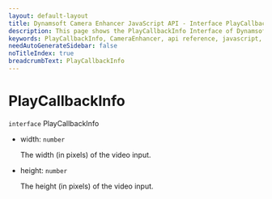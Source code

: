 ```yaml
---
layout: default-layout
title: Dynamsoft Camera Enhancer JavaScript API - Interface PlayCallbackInfo
description: This page shows the PlayCallbackInfo Interface of Dynamsoft Camera Enhancer JavaScript SDK.
keywords: PlayCallbackInfo, CameraEnhancer, api reference, javascript, js
needAutoGenerateSidebar: false
noTitleIndex: true
breadcrumbText: PlayCallbackInfo
---
```


# PlayCallbackInfo

`interface` PlayCallbackInfo

* width: `number`

  The width (in pixels) of the video input.
  
* height: `number`

  The height (in pixels) of the video input.
  
